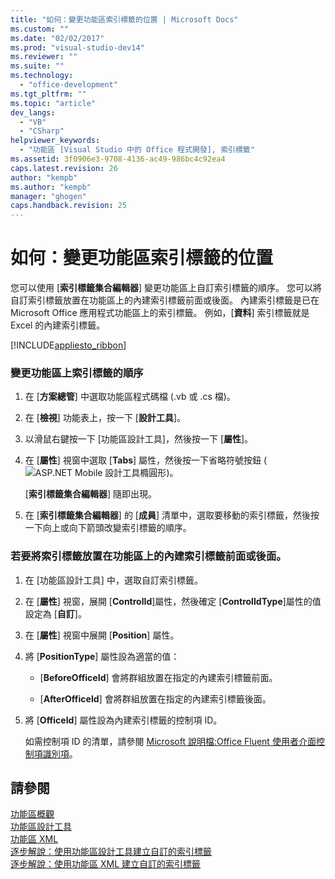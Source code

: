 ```yaml
---
title: "如何：變更功能區索引標籤的位置 | Microsoft Docs"
ms.custom: ""
ms.date: "02/02/2017"
ms.prod: "visual-studio-dev14"
ms.reviewer: ""
ms.suite: ""
ms.technology: 
  - "office-development"
ms.tgt_pltfrm: ""
ms.topic: "article"
dev_langs: 
  - "VB"
  - "CSharp"
helpviewer_keywords: 
  - "功能區 [Visual Studio 中的 Office 程式開發], 索引標籤"
ms.assetid: 3f0906e3-9708-4136-ac49-986bc4c92ea4
caps.latest.revision: 26
author: "kempb"
ms.author: "kempb"
manager: "ghogen"
caps.handback.revision: 25
---
```

# 如何：變更功能區索引標籤的位置
  您可以使用 \[**索引標籤集合編輯器**\] 變更功能區上自訂索引標籤的順序。  您可以將自訂索引標籤放置在功能區上的內建索引標籤前面或後面。  內建索引標籤是已在 Microsoft Office 應用程式功能區上的索引標籤。  例如，\[**資料**\] 索引標籤就是 Excel 的內建索引標籤。  
  
 [!INCLUDE[appliesto_ribbon](../vsto/includes/appliesto-ribbon-md.md)]  
  
### 變更功能區上索引標籤的順序  
  
1.  在 \[**方案總管**\] 中選取功能區程式碼檔 \(.vb 或 .cs 檔\)。  
  
2.  在 \[**檢視**\] 功能表上，按一下 \[**設計工具**\]。  
  
3.  以滑鼠右鍵按一下 \[功能區設計工具\]，然後按一下 \[**屬性**\]。  
  
4.  在 \[**屬性**\] 視窗中選取 \[**Tabs**\] 屬性，然後按一下省略符號按鈕 \(![ASP.NET Mobile 設計工具橢圓形](../sharepoint/media/mwellipsis.png "ASP.NET Mobile 設計工具橢圓形")\)。  
  
     \[**索引標籤集合編輯器**\] 隨即出現。  
  
5.  在 \[**索引標籤集合編輯器**\] 的 \[**成員**\] 清單中，選取要移動的索引標籤，然後按一下向上或向下箭頭改變索引標籤的順序。  
  
### 若要將索引標籤放置在功能區上的內建索引標籤前面或後面。  
  
1.  在 \[功能區設計工具\] 中，選取自訂索引標籤。  
  
2.  在 \[**屬性**\] 視窗，展開 \[**ControlId**\]屬性，然後確定 \[**ControlIdType**\]屬性的值設定為 \[**自訂**\]。  
  
3.  在 \[**屬性**\] 視窗中展開 \[**Position**\] 屬性。  
  
4.  將 \[**PositionType**\] 屬性設為適當的值：  
  
    -   \[**BeforeOfficeId**\] 會將群組放置在指定的內建索引標籤前面。  
  
    -   \[**AfterOfficeId**\] 會將群組放置在指定的內建索引標籤後面。  
  
5.  將 \[**OfficeId**\] 屬性設為內建索引標籤的控制項 ID。  
  
     如需控制項 ID 的清單，請參閱 [Microsoft 說明檔:Office Fluent 使用者介面控制項識別項](http://go.microsoft.com/fwlink/?LinkID=181052)。  
  
## 請參閱  
 [功能區概觀](../vsto/ribbon-overview.md)   
 [功能區設計工具](../vsto/ribbon-designer.md)   
 [功能區 XML](../vsto/ribbon-xml.md)   
 [逐步解說：使用功能區設計工具建立自訂的索引標籤](../vsto/walkthrough-creating-a-custom-tab-by-using-the-ribbon-designer.md)   
 [逐步解說：使用功能區 XML 建立自訂的索引標籤](../vsto/walkthrough-creating-a-custom-tab-by-using-ribbon-xml.md)  
  
  